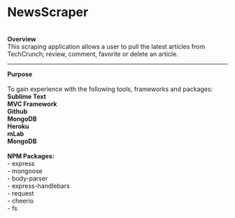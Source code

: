 # NewsScraper
<br>
<strong>Overview</strong>
<br>This scraping application allows a user to pull the latest articles from TechCrunch; review, comment, favorite or delete an article.

<hr><strong>Purpose</strong>
<br><br>To gain experience with the following tools, frameworks and packages:
<br><strong>Sublime Text</strong>
<br><strong>MVC Framework</strong>
<br><strong>Github</strong>
<br><strong>MongoDB</strong>
<br><strong>Heroku</strong>
<br><strong>mLab</strong>
<br><strong>MongoDB</strong>
<br><br><strong>NPM Packages:</strong>
<br>- express
<br>- mongoose
<br>- body-parser
<br>- express-handlebars
<br>- request
<br>- cheerio
<br>- fs
